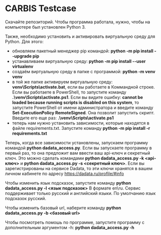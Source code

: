 # CARBIS Testcase
Скачайте репозиторий. 
Чтобы программа работала, нужно, чтобы на компьютере был установлен Python 3.

Также, необходимо установить и активировать виртуальную среду для Python. Для этого:
 - обновляем пакетный менеджер pip командой: **python -m pip install --upgrade pip**
 - устанавливаем виртуальную среду: **python -m pip install --user virtualenv**
 - создаём виртуальную среду в папке с программой: **python -m venv venv**
 - в той же папке активируем виртуальную среду: **venv\Scripts\activate.bat**, если вы работаете в Коммандной строке. 
Если вы работаете в PowerShell, то запустите команду **.\venv\Scripts\activate.ps1**. Если вы видите ошибку:
**cannot be loaded because running scripts is disabled on this system**, то запустите PowerShell от имени администратора
и введите команду **Set-ExecutionPolicy RemoteSigned**. Она позволит запустить скрипт. Введите его еще раз: **.\venv\Scripts\activate.ps1**
 - теперь нам нужно установить зависимости, которые находятся в файле requirements.txt. 
Запустите команду **python -m pip install -r requirements.txt**

Теперь, когда все зависимости установлены, запускаем программу командой **python dadata_access.py**.
Если вы запускаете программу в первый раз, то она предложит вам ввести ваш api-ключ и секретный ключ.
Это можно сделать командами **python dadata_access.py -k <api-ключ>** и **python dadata_access.py -s <секретный ключ>**.
Если вы зарегистрированы на сервисе Dadata, то эти ключи хранятся в вашем личном кабинете по адресу https://dadata.ru/profile/#info

Чтобы изменить язык подсказок, запустите команду **python dadata_access.py -l <язык подсказок>** В формате en\ru. Сервис поддерживает только русский и английский языки.
По умолчанию язык подсказок русский.

Чтобы изменить базовый url, наберите команду **python dadata_access.py -b <базовый url>**

Чтобы посмотреть помошь по программе, запустите программу с дополнительным аргументом -h: **python dadata_access.py -h**

